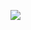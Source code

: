 [<img src="https://infy-k8-vsts.visualstudio.com/_apis/public/build/definitions/f4d3332b-9227-46bb-af54-6388ca13927a/1/badge
"/>](https://infy-k8-vsts.visualstudio.com/MyFirstProject/_build/index?definitionId=1)
